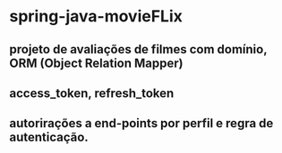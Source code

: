 # spring-java-movieFLix 
## projeto de avaliações de filmes com domínio, ORM (Object Relation Mapper)
## access_token, refresh_token
## autorirações a end-points por perfil e regra de autenticação.
